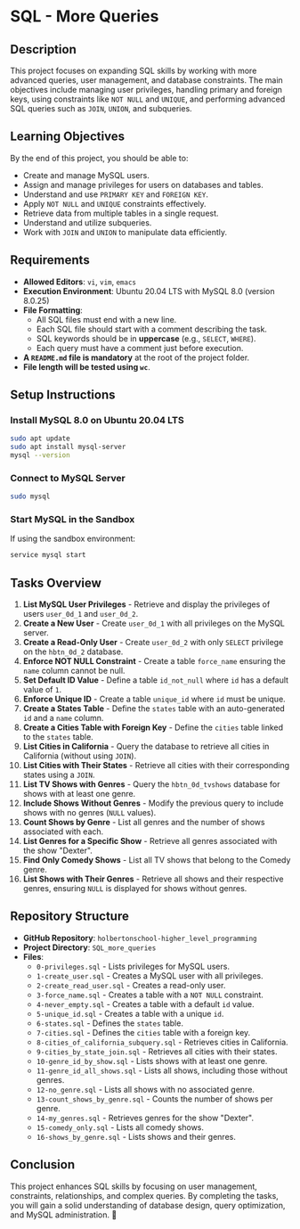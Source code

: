 # SQL - More Queries

## Description

This project focuses on expanding SQL skills by working with more advanced queries, user management, and database constraints. The main objectives include managing user privileges, handling primary and foreign keys, using constraints like `NOT NULL` and `UNIQUE`, and performing advanced SQL queries such as `JOIN`, `UNION`, and subqueries.

## Learning Objectives

By the end of this project, you should be able to:

- Create and manage MySQL users.
- Assign and manage privileges for users on databases and tables.
- Understand and use `PRIMARY KEY` and `FOREIGN KEY`.
- Apply `NOT NULL` and `UNIQUE` constraints effectively.
- Retrieve data from multiple tables in a single request.
- Understand and utilize subqueries.
- Work with `JOIN` and `UNION` to manipulate data efficiently.

## Requirements

- **Allowed Editors**: `vi`, `vim`, `emacs`
- **Execution Environment**: Ubuntu 20.04 LTS with MySQL 8.0 (version 8.0.25)
- **File Formatting**:
  - All SQL files must end with a new line.
  - Each SQL file should start with a comment describing the task.
  - SQL keywords should be in **uppercase** (e.g., `SELECT`, `WHERE`).
  - Each query must have a comment just before execution.
- **A `README.md` file is mandatory** at the root of the project folder.
- **File length will be tested using `wc`**.

## Setup Instructions

### Install MySQL 8.0 on Ubuntu 20.04 LTS

```sh
sudo apt update
sudo apt install mysql-server
mysql --version
```

### Connect to MySQL Server

```sh
sudo mysql
```

### Start MySQL in the Sandbox

If using the sandbox environment:

```sh
service mysql start
```

## Tasks Overview

1. **List MySQL User Privileges** - Retrieve and display the privileges of users `user_0d_1` and `user_0d_2`.
2. **Create a New User** - Create `user_0d_1` with all privileges on the MySQL server.
3. **Create a Read-Only User** - Create `user_0d_2` with only `SELECT` privilege on the `hbtn_0d_2` database.
4. **Enforce NOT NULL Constraint** - Create a table `force_name` ensuring the `name` column cannot be null.
5. **Set Default ID Value** - Define a table `id_not_null` where `id` has a default value of `1`.
6. **Enforce Unique ID** - Create a table `unique_id` where `id` must be unique.
7. **Create a States Table** - Define the `states` table with an auto-generated `id` and a `name` column.
8. **Create a Cities Table with Foreign Key** - Define the `cities` table linked to the `states` table.
9. **List Cities in California** - Query the database to retrieve all cities in California (without using `JOIN`).
10. **List Cities with Their States** - Retrieve all cities with their corresponding states using a `JOIN`.
11. **List TV Shows with Genres** - Query the `hbtn_0d_tvshows` database for shows with at least one genre.
12. **Include Shows Without Genres** - Modify the previous query to include shows with no genres (`NULL` values).
13. **Count Shows by Genre** - List all genres and the number of shows associated with each.
14. **List Genres for a Specific Show** - Retrieve all genres associated with the show "Dexter".
15. **Find Only Comedy Shows** - List all TV shows that belong to the Comedy genre.
16. **List Shows with Their Genres** - Retrieve all shows and their respective genres, ensuring `NULL` is displayed for shows without genres.

## Repository Structure

- **GitHub Repository**: `holbertonschool-higher_level_programming`
- **Project Directory**: `SQL_more_queries`
- **Files**:
  - `0-privileges.sql` - Lists privileges for MySQL users.
  - `1-create_user.sql` - Creates a MySQL user with all privileges.
  - `2-create_read_user.sql` - Creates a read-only user.
  - `3-force_name.sql` - Creates a table with a `NOT NULL` constraint.
  - `4-never_empty.sql` - Creates a table with a default `id` value.
  - `5-unique_id.sql` - Creates a table with a unique `id`.
  - `6-states.sql` - Defines the `states` table.
  - `7-cities.sql` - Defines the `cities` table with a foreign key.
  - `8-cities_of_california_subquery.sql` - Retrieves cities in California.
  - `9-cities_by_state_join.sql` - Retrieves all cities with their states.
  - `10-genre_id_by_show.sql` - Lists shows with at least one genre.
  - `11-genre_id_all_shows.sql` - Lists all shows, including those without genres.
  - `12-no_genre.sql` - Lists all shows with no associated genre.
  - `13-count_shows_by_genre.sql` - Counts the number of shows per genre.
  - `14-my_genres.sql` - Retrieves genres for the show "Dexter".
  - `15-comedy_only.sql` - Lists all comedy shows.
  - `16-shows_by_genre.sql` - Lists shows and their genres.

## Conclusion

This project enhances SQL skills by focusing on user management, constraints, relationships, and complex queries. By completing the tasks, you will gain a solid understanding of database design, query optimization, and MySQL administration. 🚀
